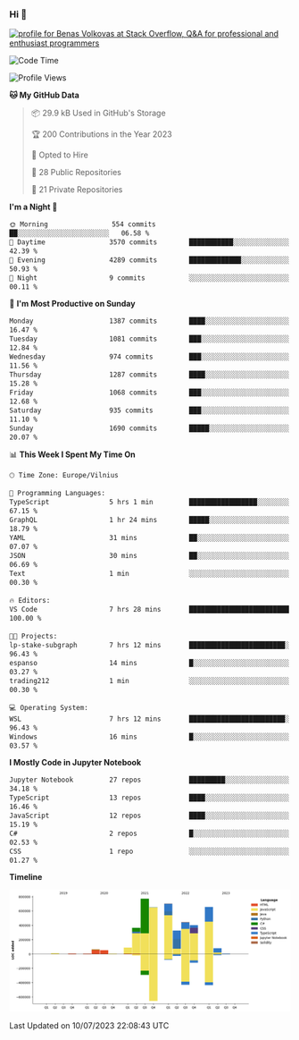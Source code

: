 ### Hi 👋
<a href="https://stackoverflow.com/users/14954249/benas-volkovas"><img src="https://stackoverflow.com/users/flair/14954249.png?theme=dark" width="208" height="58" alt="profile for Benas Volkovas at Stack Overflow, Q&amp;A for professional and enthusiast programmers" title="profile for Benas Volkovas at Stack Overflow, Q&amp;A for professional and enthusiast programmers"></a>

<!--START_SECTION:waka-->
![Code Time](http://img.shields.io/badge/Code%20Time-1%2C467%20hrs%2056%20mins-blue)

![Profile Views](http://img.shields.io/badge/Profile%20Views-0-blue)

**🐱 My GitHub Data** 

> 📦 29.9 kB Used in GitHub's Storage 
 > 
> 🏆 200 Contributions in the Year 2023
 > 
> 💼 Opted to Hire
 > 
> 📜 28 Public Repositories 
 > 
> 🔑 21 Private Repositories 
 > 
**I'm a Night 🦉** 

```text
🌞 Morning                554 commits         ██░░░░░░░░░░░░░░░░░░░░░░░   06.58 % 
🌆 Daytime                3570 commits        ███████████░░░░░░░░░░░░░░   42.39 % 
🌃 Evening                4289 commits        █████████████░░░░░░░░░░░░   50.93 % 
🌙 Night                  9 commits           ░░░░░░░░░░░░░░░░░░░░░░░░░   00.11 % 
```
📅 **I'm Most Productive on Sunday** 

```text
Monday                   1387 commits        ████░░░░░░░░░░░░░░░░░░░░░   16.47 % 
Tuesday                  1081 commits        ███░░░░░░░░░░░░░░░░░░░░░░   12.84 % 
Wednesday                974 commits         ███░░░░░░░░░░░░░░░░░░░░░░   11.56 % 
Thursday                 1287 commits        ████░░░░░░░░░░░░░░░░░░░░░   15.28 % 
Friday                   1068 commits        ███░░░░░░░░░░░░░░░░░░░░░░   12.68 % 
Saturday                 935 commits         ███░░░░░░░░░░░░░░░░░░░░░░   11.10 % 
Sunday                   1690 commits        █████░░░░░░░░░░░░░░░░░░░░   20.07 % 
```


📊 **This Week I Spent My Time On** 

```text
🕑︎ Time Zone: Europe/Vilnius

💬 Programming Languages: 
TypeScript               5 hrs 1 min         █████████████████░░░░░░░░   67.15 % 
GraphQL                  1 hr 24 mins        █████░░░░░░░░░░░░░░░░░░░░   18.79 % 
YAML                     31 mins             ██░░░░░░░░░░░░░░░░░░░░░░░   07.07 % 
JSON                     30 mins             ██░░░░░░░░░░░░░░░░░░░░░░░   06.69 % 
Text                     1 min               ░░░░░░░░░░░░░░░░░░░░░░░░░   00.30 % 

🔥 Editors: 
VS Code                  7 hrs 28 mins       █████████████████████████   100.00 % 

🐱‍💻 Projects: 
lp-stake-subgraph        7 hrs 12 mins       ████████████████████████░   96.43 % 
espanso                  14 mins             █░░░░░░░░░░░░░░░░░░░░░░░░   03.27 % 
trading212               1 min               ░░░░░░░░░░░░░░░░░░░░░░░░░   00.30 % 

💻 Operating System: 
WSL                      7 hrs 12 mins       ████████████████████████░   96.43 % 
Windows                  16 mins             █░░░░░░░░░░░░░░░░░░░░░░░░   03.57 % 
```

**I Mostly Code in Jupyter Notebook** 

```text
Jupyter Notebook         27 repos            █████████░░░░░░░░░░░░░░░░   34.18 % 
TypeScript               13 repos            ████░░░░░░░░░░░░░░░░░░░░░   16.46 % 
JavaScript               12 repos            ████░░░░░░░░░░░░░░░░░░░░░   15.19 % 
C#                       2 repos             █░░░░░░░░░░░░░░░░░░░░░░░░   02.53 % 
CSS                      1 repo              ░░░░░░░░░░░░░░░░░░░░░░░░░   01.27 % 
```



**Timeline**

![Lines of Code chart](https://raw.githubusercontent.com/BenasVolkovas/BenasVolkovas/main/assets/bar_graph.png)


 Last Updated on 10/07/2023 22:08:43 UTC
<!--END_SECTION:waka-->
